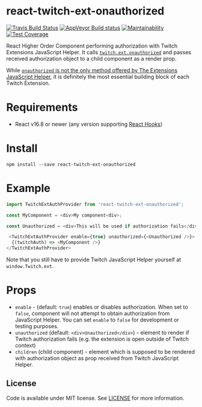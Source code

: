 # react-twitch-ext-onauthorized

[![Travis Build Status](https://travis-ci.org/lukemnet/react-twitch-ext-onauthorized.svg?branch=master)](https://travis-ci.org/lukemnet/react-twitch-ext-onauthorized)
[![AppVeyor Build status](https://ci.appveyor.com/api/projects/status/45oqe7ui0tojdbxn/branch/master?svg=true)](https://ci.appveyor.com/project/lwojcik/react-twitch-ext-onauthorized/branch/master)
[![Maintainability](https://api.codeclimate.com/v1/badges/96c28dcc8a308d1d756c/maintainability)](https://codeclimate.com/github/lukemnet/react-twitch-ext-onauthorized/maintainability)
[![Test Coverage](https://api.codeclimate.com/v1/badges/96c28dcc8a308d1d756c/test_coverage)](https://codeclimate.com/github/lukemnet/react-twitch-ext-onauthorized/test_coverage)

React Higher Order Component performing authorization with Twitch Extensions JavaScript Helper. It calls [`twitch.ext.onauthorized`](https://dev.twitch.tv/docs/extensions/reference/#onauthorized) and passes received authorization object to a child component as a render prop.

While [`onauthorized` is not the only method offered by The Extensions JavaScript Helper](https://dev.twitch.tv/docs/extensions/reference/#helper-extensions), it is definitely  the most essential building block of each Twitch Extension.

# Requirements

* React v16.8 or newer (any version supporting [React Hooks](https://reactjs.org/docs/hooks-intro.html))

# Install

```
npm install --save react-twitch-ext-onauthorized
```

# Example

```javascript
import TwitchExtAuthProvider from 'react-twitch-ext-onauthorized';

const MyComponent = <div>My component<div>;

const Unauthorized = <div>This will be used if authorization fails</div>;

 <TwitchExtAuthProvider enable={true} unauthorized={<Unauthorized />}>
  {(twitchAuth) => <MyComponent />}
</TwitchExtAuthProvider>

```

Note that you still have to provide Twitch JavaScript Helper yourself at ``window.Twitch.ext``.

# Props

* `enable` - (default: `true`) enables or disables authorization. When set to `false`, component will not attempt to obtain authorization from JavaScript Helper. You can set `enable` to `false` for development or testing purposes.
* `unauthorized` (default: `<div>Unauthorized</div>`) - element to render if Twitch authorization fails (e.g. the extension is open outside of Twitch context)
* `children` (child component) - element which is supposed to be rendered with authorization object as prop received from Twitch JavaScript Helper.

## License

Code is available under MIT license. See [LICENSE](https://raw.githubusercontent.com/lukemnet/react-twitch-ext-onauthorized/master/LICENSE) for more information.
